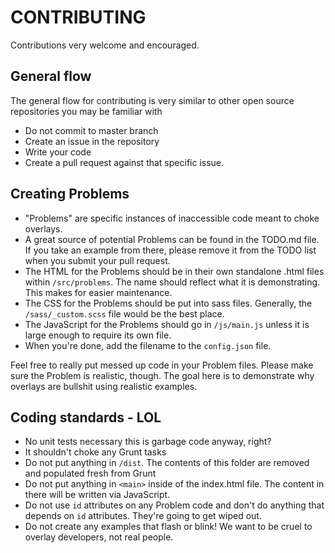 # CONTRIBUTING

Contributions very welcome and encouraged.

## General flow

The general flow for contributing is very similar to other open source repositories you may be familiar with

* Do not commit to master branch
* Create an issue in the repository
* Write your code
* Create a pull request against that specific issue.

## Creating Problems

* "Problems" are specific instances of inaccessible code meant to choke overlays.
* A great source of potential Problems can be found in the TODO.md file.  If you take an example from there, please remove it from the TODO list when you submit your pull request.
* The HTML for the Problems should be in their own standalone .html files within `/src/problems`.  The name should reflect what it is demonstrating. This makes for easier maintenance.
* The CSS for the Problems should be put into sass files. Generally, the `/sass/_custom.scss` file would be the best place.
* The JavaScript for the Problems should go in `/js/main.js` unless it is large enough to require its own file.
* When you're done, add the filename to the `config.json` file.

Feel free to really put messed up code in your Problem files. Please make sure the Problem is realistic, though. The goal here is to demonstrate why overlays are bullshit using realistic examples.

## Coding standards - LOL

* No unit tests necessary this is garbage code anyway, right?
* It shouldn't choke any Grunt tasks
* Do not put anything in `/dist`. The contents of this folder are removed and populated fresh from Grunt
* Do not put anything in `<main>` inside of the index.html file. The content in there will be written via JavaScript.
* Do not use `id` attributes on any Problem code and don't do anything that depends on  `id` attributes. They're going to get wiped out.
* Do not create any examples that flash or blink! We want to be cruel to overlay developers, not real people.


